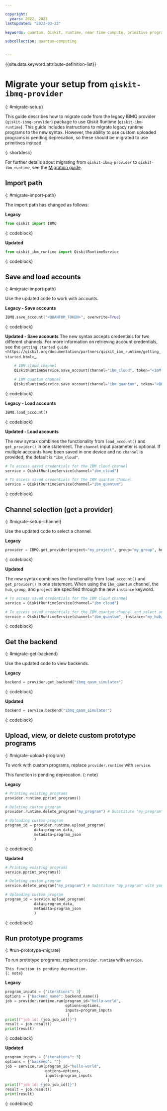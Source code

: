 ```yaml
---

copyright:
  years: 2022, 2023
lastupdated: "2023-03-22"

keywords: quantum, Qiskit, runtime, near time compute, primitive programs, IBM Quantum Platform

subcollection: quantum-computing


---
```



{{site.data.keyword.attribute-definition-list}}

# Migrate your setup from ``qiskit-ibmq-provider``
{: #migrate-setup}

This guide describes how to migrate code from the legacy IBMQ provider (`qiskit-ibmq-provider`) package to use Qiskit Runtime (`qiskit-ibm-runtime`). This guide includes instructions to migrate legacy runtime programs to the new syntax. However, the ability to use custom uploaded programs is pending deprecation, so these should be migrated to use primitives instead.  

{: shortdesc}

For further details about migrating from `qiskit-ibmq-provider` to `qiskit-ibm-runtime`, see the [Migration guide](/docs/quantum-computing?topic=quantum-computing-migrate-overview).

## Import path
{: #migrate-import-path}

The import path has changed as follows:

**Legacy**

``` python
from qiskit import IBMQ

```
{: codeblock}

**Updated**

``` python
from qiskit_ibm_runtime import QiskitRuntimeService

```
{: codeblock}    


## Save and load accounts
{: #migrate-import-path}

Use the updated code to work with accounts.

**Legacy - Save accounts**

``` python
IBMQ.save_account("<QUANTUM_TOKEN>", overwrite=True)

```
{: codeblock}  

**Updated - Save accounts**
The new syntax accepts credentials for two different channels. For more information on retrieving account credentials, see the `getting started guide <https://qiskit.org/documentation/partners/qiskit_ibm_runtime/getting_started.html>`_.

``` python
	# IBM cloud channel
    QiskitRuntimeService.save_account(channel="ibm_cloud", token="<IBM Cloud API key>", instance="<IBM Cloud CRN>", overwrite=True)

    # IBM quantum channel
    QiskitRuntimeService.save_account(channel="ibm_quantum", token="<QUANTUM_TOKEN>", overwrite=True)

```
{: codeblock}

**Legacy - Load accounts**

``` python
IBMQ.load_account()

```
{: codeblock} 

**Updated - Load accounts**

The new syntax combines the functionality from ``load_account()`` and ``get_provider()`` in one statement. The ``channel`` input parameter is optional. If multiple accounts have been saved in one device and no ``channel`` is provided, the default is ``"ibm_cloud"``.

``` python
# To access saved credentials for the IBM cloud channel
service = QiskitRuntimeService(channel="ibm_cloud")

# To access saved credentials for the IBM quantum channel
service = QiskitRuntimeService(channel="ibm_quantum")

```
{: codeblock}   

## Channel selection (get a provider)
{: #migrate-setup-channel} 

Use the updated code to select a channel.

**Legacy**

``` python
provider = IBMQ.get_provider(project="my_project", group="my_group", hub="my_hub")

```
{: codeblock}

**Updated**

The new syntax combines the functionality from ``load_account()`` and ``get_provider()`` in one statement.
When using the ``ibm_quantum`` channel, the ``hub``, ``group``, and ``project`` are specified through the new
``instance`` keyword.

``` python
# To access saved credentials for the IBM cloud channel
service = QiskitRuntimeService(channel="ibm_cloud")

# To access saved credentials for the IBM quantum channel and select an instance
service = QiskitRuntimeService(channel="ibm_quantum", instance="my_hub/my_group/my_project")

```
{: codeblock} 

## Get the backend
{: #migrate-get-backend} 

Use the updated code to view backends.

**Legacy**

``` python
backend = provider.get_backend("ibmq_qasm_simulator")

```
{: codeblock}

**Updated**

``` python
backend = service.backend("ibmq_qasm_simulator")

```
{: codeblock} 

## Upload, view, or delete custom prototype programs
{: #migrate-upload-program}

To work with custom programs, replace ``provider.runtime`` with ``service``.

This function is pending deprecation.
{: note}

**Legacy**

``` python
# Printing existing programs
provider.runtime.pprint_programs()

# Deleting custom program
provider.runtime.delete_program("my_program") # Substitute "my_program" with your program ID

# Uploading custom program
program_id = provider.runtime.upload_program(
             data=program_data,
             metadata=program_json
             )

```
{: codeblock} 

**Updated**

``` python
# Printing existing programs
service.pprint_programs()

# Deleting custom program
service.delete_program("my_program") # Substitute "my_program" with your program ID

# Uploading custom program
program_id = service.upload_program(
             data=program_data,
             metadata=program_json
             )

```
{: codeblock} 

## Run prototype programs
{: #run-prototype-migrate} 

To run prototype programs, replace ``provider.runtime`` with ``service``.

    This function is pending deprecation.
    {: note} 

**Legacy**

``` python
program_inputs = {"iterations": 3}
options = {"backend_name": backend.name()}
job = provider.runtime.run(program_id="hello-world",
                           options=options,
                           inputs=program_inputs
                            )
print(f"job id: {job.job_id()}")
result = job.result()
print(result)

```
{: codeblock}

**Updated**

``` python
program_inputs = {"iterations": 3}
options = {"backend": ""}
job = service.run(program_id="hello-world",
                  options=options,
                  inputs=program_inputs
                   )
print(f"job id: {job.job_id()}")
result = job.result()
print(result)

```
{: codeblock} 
